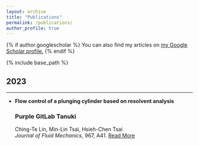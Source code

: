 ```yaml
---
layout: archive
title: "Publications"
permalink: /publications/
author_profile: true
---
```


{% if author.googlescholar %}
  You can also find my articles on <u><a href="{{author.googlescholar}}">my Google Scholar profile</a>.</u>
{% endif %}

{% include base_path %}

## 2023
---
- **Flow control of a plunging cylinder based on resolvent analysis**
  ### <i class="fab fa-gitlab fa-fw" style="color:rgb(107,79,187); font-size:.85em" aria-hidden="true"></i> Purple GitLab Tanuki 
  Ching-Te Lin, Min-Lin Tsai, Hsieh-Chen Tsai  
  *Journal of Fluid Mechanics*, 967, A41. [Read More](https://doi:10.1017/jfm.2023.526 "")
  

